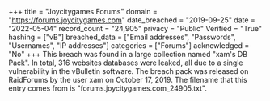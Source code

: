 +++
title = "Joycitygames Forums"
domain = "https://forums.joycitygames.com"
date_breached = "2019-09-25"
date = "2022-05-04"
record_count = "24,905"
privacy = "Public"
Verified = "True"
hashing = ["vB"]
breached_data = ["Email addresses", "Passwords", "Usernames", "IP addresses"]
categories = ["Forums"]
acknowledged = "No"
+++
This breach was found in a large collection named "xam's DB Pack". In total, 316 websites databases were leaked, all due to a single vulnerability in the vBulletin software. The breach pack was released on RaidForums by the user xam on October 17, 2019. The filename that this entry comes from is "forums.joycitygames.com_24905.txt".
